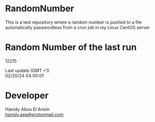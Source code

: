 # RandomNumber    
This is a test repository where a random number is pushed to a file automatically passwordless from a cron job in my Linux CentOS server    
# Random Number of the last run   
12215
      
Last update (GMT +1)    
02/20/24 04:00:01
# Developer    
Hamdy Abou El Anein   
hamdy.aea@protonmail.com
